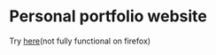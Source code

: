 # Personal portfolio website

Try [here](https://quirijndubois.github.io/portfolio-website/)(not fully functional on firefox)
